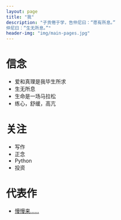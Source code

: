 ```yaml
---
layout: page
title: "我"
description: "子贡倦于学，告仲尼曰：“愿有所息。”
仲尼曰：“生无所息。”"
header-img: "img/main-pages.jpg"
---
```



<center>
  
</center>

<h1>信念</h1>

<ul>
	<li>爱和真理是我毕生所求</li>
	<li>生无所息</li>
	<li>生命是一场马拉松</li>
	<li>练心，舒缓，高亢</li>
</ul>

<h1>关注</h1>

<ul>
	<li>写作</li>
	<li>正念</li>
	<li>Python</li>
	<li>投资</li>
</ul>

<h1>代表作</h1>

<ul>
	<li><a href="">慢慢来……</a></li>
</ul>





</center>






